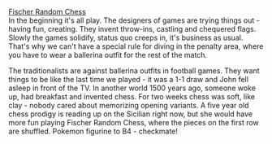 [Fischer Random Chess](http://en.wikipedia.org/wiki/Chess960)<br />
In the beginning it's all play. The designers of games are trying things out - having fun, creating. They invent throw-ins, castling and chequered flags. Slowly the games solidify, status quo creeps in, it's business as usual. That's why we can't have a special rule for diving in the penalty area, where you have to wear a ballerina outfit for the rest of the match.

The traditionalists are against ballerina outfits in football games. They want things to be like the last time we played - it was a 1-1 draw and John fell asleep in front of the TV. In another world 1500 years ago, someone woke up, had breakfast and invented chess. For two weeks chess was soft, like clay - nobody cared about memorizing opening variants. A five year old chess prodigy is reading up on the Sicilian right now, but she would have more fun playing Fischer Random Chess, where the pieces on the first row are shuffled. Pokemon figurine to B4 - checkmate!